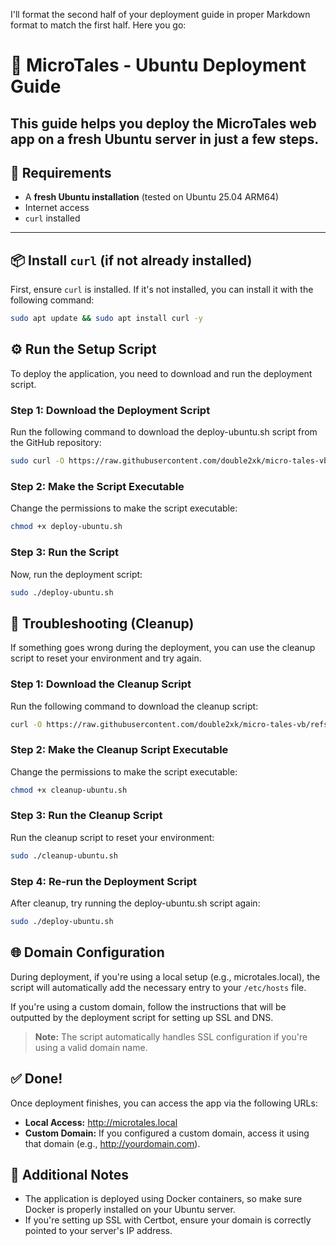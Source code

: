 I'll format the second half of your deployment guide in proper Markdown format to match the first half. Here you go:

# 🚀 MicroTales - Ubuntu Deployment Guide
This guide helps you deploy the **MicroTales** web app on a fresh Ubuntu server in just a few steps.
---
## 🧰 Requirements
- A **fresh Ubuntu installation** (tested on Ubuntu 25.04 ARM64)
- Internet access
- `curl` installed
---
## 📦 Install `curl` (if not already installed)
First, ensure `curl` is installed. If it's not installed, you can install it with the following command:
```bash
sudo apt update && sudo apt install curl -y
```

## ⚙️ Run the Setup Script
To deploy the application, you need to download and run the deployment script.

### Step 1: Download the Deployment Script
Run the following command to download the deploy-ubuntu.sh script from the GitHub repository:
```bash
sudo curl -O https://raw.githubusercontent.com/double2xk/micro-tales-vb/refs/heads/main/scripts/deploy-ubuntu.sh
```

### Step 2: Make the Script Executable
Change the permissions to make the script executable:
```bash
chmod +x deploy-ubuntu.sh
```

### Step 3: Run the Script
Now, run the deployment script:
```bash
sudo ./deploy-ubuntu.sh
```

## 🧹 Troubleshooting (Cleanup)
If something goes wrong during the deployment, you can use the cleanup script to reset your environment and try again.

### Step 1: Download the Cleanup Script
Run the following command to download the cleanup script:
```bash
curl -O https://raw.githubusercontent.com/double2xk/micro-tales-vb/refs/heads/main/scripts/cleanup-ubuntu.sh
```

### Step 2: Make the Cleanup Script Executable
Change the permissions to make the script executable:
```bash
chmod +x cleanup-ubuntu.sh
```

### Step 3: Run the Cleanup Script
Run the cleanup script to reset your environment:
```bash
sudo ./cleanup-ubuntu.sh
```

### Step 4: Re-run the Deployment Script
After cleanup, try running the deploy-ubuntu.sh script again:
```bash
sudo ./deploy-ubuntu.sh
```

## 🌐 Domain Configuration
During deployment, if you're using a local setup (e.g., microtales.local), the script will automatically add the necessary entry to your `/etc/hosts` file.

If you're using a custom domain, follow the instructions that will be outputted by the deployment script for setting up SSL and DNS.

> **Note:** The script automatically handles SSL configuration if you're using a valid domain name.

## ✅ Done!
Once deployment finishes, you can access the app via the following URLs:
- **Local Access:** http://microtales.local
- **Custom Domain:** If you configured a custom domain, access it using that domain (e.g., http://yourdomain.com).

## 🔧 Additional Notes
- The application is deployed using Docker containers, so make sure Docker is properly installed on your Ubuntu server.
- If you're setting up SSL with Certbot, ensure your domain is correctly pointed to your server's IP address.
